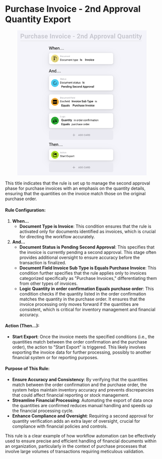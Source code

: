 # Purchase Invoice - 2nd Approval Quantity Export

<figure><img src="../../../.gitbook/assets/Bildschirmfoto 2024-05-03 um 15.00.53.png" alt=""><figcaption></figcaption></figure>

This title indicates that the rule is set up to manage the second approval phase for purchase invoices with an emphasis on the quantity details, ensuring that the quantities on the invoice match those on the original purchase order.

#### Rule Configuration:

1. **When…**
   * **Document Type is Invoice**: This condition ensures that the rule is activated only for documents identified as invoices, which is crucial for directing the workflow accurately.
2. **And…**
   * **Document Status is Pending Second Approval**: This specifies that the invoice is currently pending a second approval. This stage often provides additional oversight to ensure accuracy before the transaction is finalized.
   * **Document Field Invoice Sub Type is Equals Purchase Invoice**: This condition further specifies that the rule applies only to invoices categorized specifically as "Purchase Invoices," differentiating them from other types of invoices.
   * **Logic Quantity in order confirmation Equals purchase order**: This condition checks if the quantity listed in the order confirmation matches the quantity in the purchase order. It ensures that the invoice processing only moves forward if the quantities are consistent, which is critical for inventory management and financial accuracy.

#### Action (Then…):

* **Start Export**: Once the invoice meets the specified conditions (i.e., the quantities match between the order confirmation and the purchase order), the action to "Start Export" is triggered. This likely involves exporting the invoice data for further processing, possibly to another financial system or for reporting purposes.

#### Purpose of This Rule:

* **Ensure Accuracy and Consistency**: By verifying that the quantities match between the order confirmation and the purchase order, the system helps maintain inventory accuracy and prevents discrepancies that could affect financial reporting or stock management.
* **Streamline Financial Processing**: Automating the export of data once the quantities are confirmed reduces manual handling and speeds up the financial processing cycle.
* **Enhance Compliance and Oversight**: Requiring a second approval for quantity verification adds an extra layer of oversight, crucial for compliance with financial policies and controls.

This rule is a clear example of how workflow automation can be effectively used to ensure precise and efficient handling of financial documents within an organization, particularly in the context of purchase processes that involve large volumes of transactions requiring meticulous validation.
